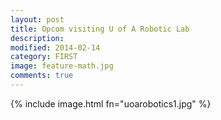 ```yaml
---
layout: post
title: Opcom visiting U of A Robotic Lab
description: 
modified: 2014-02-14
category: FIRST
image: feature-math.jpg
comments: true 
--- 
```


{% include image.html fn="uoarobotics1.jpg" %}




